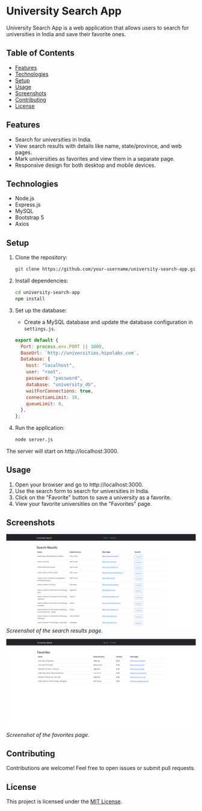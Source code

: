 # University Search App

University Search App is a web application that allows users to search for universities in India and save their favorite ones.

## Table of Contents

- [Features](#features)
- [Technologies](#technologies)
- [Setup](#setup)
- [Usage](#usage)
- [Screenshots](#screenshots)
- [Contributing](#contributing)
- [License](#license)

## Features

- Search for universities in India.
- View search results with details like name, state/province, and web pages.
- Mark universities as favorites and view them in a separate page.
- Responsive design for both desktop and mobile devices.

## Technologies

- Node.js
- Express.js
- MySQL
- Bootstrap 5
- Axios

## Setup

1. Clone the repository:

   ```bash
   git clone https://github.com/your-username/university-search-app.git
   ```

2. Install dependencies:

   ```bash
   cd university-search-app
   npm install
   ```

3. Set up the database:

   - Create a MySQL database and update the database configuration in `settings.js`.

   ```js
   export default {
     Port: process.env.PORT || 3000,
     BaseUrl: `http://universities.hipolabs.com`,
     Database: {
       host: "localhost",
       user: "root",
       password: "password",
       database: "university_db",
       waitForConnections: true,
       connectionLimit: 10,
       queueLimit: 0,
     },
   };
   ```

4. Run the application:

   ```bash
   node server.js
   ```

The server will start on http://localhost:3000.

## Usage

1. Open your browser and go to http://localhost:3000.
2. Use the search form to search for universities in India.
3. Click on the "Favorite" button to save a university as a favorite.
4. View your favorite universities on the "Favorites" page.

## Screenshots

![Search Results](/screenshots/search-results.png)
_Screenshot of the search results page._

![Favorites](/screenshots/favorites.png)
_Screenshot of the favorites page._

## Contributing

Contributions are welcome! Feel free to open issues or submit pull requests.

## License

This project is licensed under the [MIT License](LICENSE).
